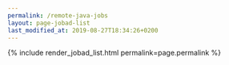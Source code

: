 ```yaml
---
permalink: /remote-java-jobs
layout: page-jobad-list
last_modified_at: 2019-08-27T18:34:26+0200
---
```

{% include render_jobad_list.html permalink=page.permalink %}
